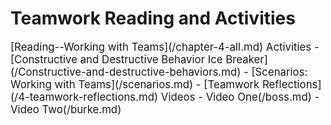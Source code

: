 # Teamwork Reading and Activities

<big>
[Reading--Working with Teams](/chapter-4-all.md)
Activities
    - [Constructive and Destructive Behavior Ice Breaker](/Constructive-and-destructive-behaviors.md)
    - [Scenarios: Working with Teams](/scenarios.md)
    - [Teamwork Reflections](/4-teamwork-reflections.md)
Videos
- Video One(/boss.md)
- Video Two(/burke.md)
</big>
